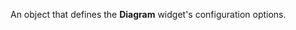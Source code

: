 <!--shortDescription-->
An object that defines the **Diagram** widget's configuration options.
<!--/shortDescription-->

<!--fullDescription-->
<!--/fullDescription-->
